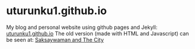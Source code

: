 # uturunku1.github.io

My blog and personal website using github pages and Jekyll: [uturunku1.github.io](https://uturunku1.github.io/)
The old version (made with HTML and Javascript) can be seen at:
[Saksaywaman and The City](http://sexywomanandthecity.com/)
